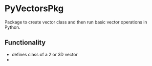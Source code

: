 # PyVectorsPkg
Package to create vector class and then run basic vector operations in Python. 

## Functionality
- defines class of a 2 or 3D vector
- 
